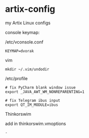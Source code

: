 # artix-config
my Artix Linux configs

console keymap:

/etc/vconsole.conf

    KEYMAP=dvorak    

vim 

    mkdir ~/.vim/undodir

/etc/profile 

    # fix PyCharm blank window issue
    export _JAVA_AWT_WM_NONREPARENTING=1

    # fix Telegram ibus input
    export QT_IM_MODULE=ibus
    
   
Thinkorswim

add in thinkorswim.vmoptions

    -
